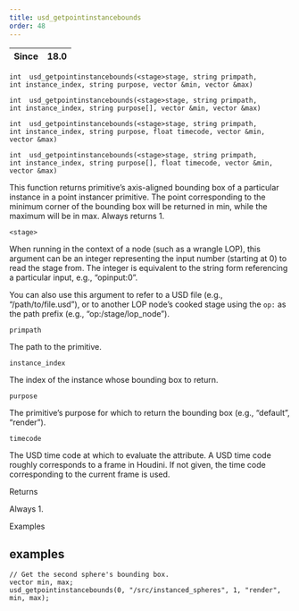 ```yaml
---
title: usd_getpointinstancebounds
order: 48
---
```

| Since | 18.0 |
| --- | --- |

`int  usd_getpointinstancebounds(<stage>stage, string primpath, int instance_index, string purpose, vector &min, vector &max)`

`int  usd_getpointinstancebounds(<stage>stage, string primpath, int instance_index, string purpose[], vector &min, vector &max)`

`int  usd_getpointinstancebounds(<stage>stage, string primpath, int instance_index, string purpose, float timecode, vector &min, vector &max)`

`int  usd_getpointinstancebounds(<stage>stage, string primpath, int instance_index, string purpose[], float timecode, vector &min, vector &max)`

This function returns primitive’s axis-aligned bounding box of a particular instance in a point instancer primitive. The point corresponding to the minimum corner of the bounding box will be returned in min, while the maximum will be in max. Always returns 1.

`<stage>`

When running in the context of a node (such as a wrangle LOP), this argument can be an integer representing the input number (starting at 0) to read the stage from. The integer is equivalent to the string form referencing a particular input, e.g., “opinput:0”.

You can also use this argument to refer to a USD file (e.g., “/path/to/file.usd”), or to another LOP node’s cooked stage using the `op:` as the path prefix (e.g., “op:/stage/lop_node”).

`primpath`

The path to the primitive.

`instance_index`

The index of the instance whose bounding box to return.

`purpose`

The primitive’s purpose for which to return the bounding box (e.g., “default”, “render”).

`timecode`

The USD time code at which to evaluate the attribute. A USD time code roughly corresponds to a frame in Houdini. If not given, the time code corresponding to the current frame is used.

Returns

Always 1.

Examples

## examples

```vex
// Get the second sphere's bounding box.
vector min, max;
usd_getpointinstancebounds(0, "/src/instanced_spheres", 1, "render", min, max);

```

